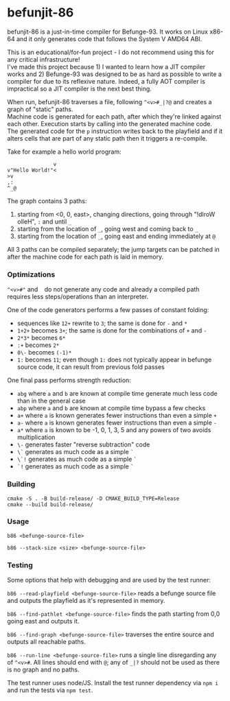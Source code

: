 # befunjit-86

befunjit-86 is a just-in-time compiler for Befunge-93.
It works on Linux x86-64 and it only generates code that follows the System V AMD64 ABI.

This is an educational/for-fun project - I do not recommend using this for any critical infrastructure!\
I've made this project because 1) I wanted to learn how a JIT compiler works and 2) Befunge-93 was designed to be as hard as possible to write a compiler for due to its reflexive nature.
Indeed, a fully AOT compiler is impractical so a JIT compiler is the next best thing.

When run, befunjit-86 traverses a file, following `^<v>#_|?@` and creates a graph of "static" paths.\
Machine code is generated for each path, after which they're linked against each other. Execution starts by calling into the generated machine code.
The generated code for the `p` instruction writes back to the playfield and if it alters cells that are part of any static path then it triggers a re-compile.

Take for example a hello world program:

```
               v
v"Hello World!"<
>v
,:
^_@
```

The graph contains 3 paths:

1. starting from <0, 0, east>, changing directions, going through "!dlroW olleH", `:` and until `_`
2. starting from the location of `_`, going west and coming back to `_`
3. starting from the location of `_`, going east and ending immediately at `@`

All 3 paths can be compiled separately; the jump targets can be patched in after the machine code for each path is laid in memory.


### Optimizations

`^<v>#"` and ` ` do not generate any code and already a compiled path requires less steps/operations than an interpreter.

One of the code generators performs a few passes of constant folding:
+ sequences like `12+` rewrite to `3`; the same is done for `-` and `*`
+ `1+2+` becomes `3+`; the same is done for the combinations of `+` and `-`
+ `2*3*` becomes `6*`
+ `:+` becomes `2*`
+ `0\-` becomes `(-1)*`
+ `1:` becomes `11`; even though `1:` does not typically appear in befunge source code, it can result from previous fold passes

One final pass performs strength reduction:
+ `abg` where `a` and `b` are known at compile time generate much less code than in the general case
+ `abp` where `a` and `b` are known at compile time bypass a few checks
+ `a+` where `a` is known generates fewer instructions than even a simple `+`
+ `a-` where `a` is known generates fewer instructions than even a simple `-`
+ `a*` where `a` is known to be -1, 0, 1, 3, 5 and any powers of two avoids multiplication
+ `\-` generates faster "reverse subtraction" code
+ `` \` `` generates as much code as a simple `` ` ``
+ `` \`! `` generates as much code as a simple `` ` ``
+ `` `! `` generates as much code as a simple `` ` ``


### Building

```
cmake -S . -B build-release/ -D CMAKE_BUILD_TYPE=Release
cmake --build build-release/
```


### Usage

`b86 <befunge-source-file>`

`b86 --stack-size <size> <befunge-source-file>`


### Testing

Some options that help with debugging and are used by the test runner:

`b86 --read-playfield <befunge-source-file>`
reads a befunge source file and outputs the playfield as it's represented in memory.

`b86 --find-pathlet <befunge-source-file>`
finds the path starting from 0,0 going east and outputs it.

`b86 --find-graph <befunge-source-file>`
traverses the entire source and outputs all reachable paths.

`b86 --run-line <befunge-source-file>`
runs a single line disregarding any of `^<v>#`.
All lines should end with `@`; any of `_|?` should not be used as there is no graph and no paths.

The test runner uses node/JS. Install the test runner dependency via `npm i` and run the tests via `npm test`.